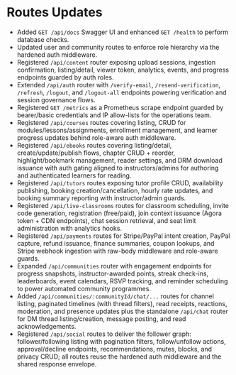 # Routes Updates

- Added `GET /api/docs` Swagger UI and enhanced `GET /health` to perform database checks.
- Updated user and community routes to enforce role hierarchy via the hardened auth middleware.
- Registered `/api/content` router exposing upload sessions, ingestion confirmation, listing/detail, viewer token, analytics, events, and progress endpoints guarded by auth roles.
- Extended `/api/auth` router with `/verify-email`, `/resend-verification`, `/refresh`, `/logout`, and `/logout-all` endpoints powering verification and session governance flows.
- Registered `GET /metrics` as a Prometheus scrape endpoint guarded by bearer/basic credentials and IP allow-lists for the operations team.
- Registered `/api/courses` routes covering listing, CRUD for modules/lessons/assignments, enrollment management, and learner progress updates behind role-aware auth middleware.
- Registered `/api/ebooks` routes covering listing/detail, create/update/publish flows, chapter CRUD + reorder, highlight/bookmark management, reader settings, and DRM download issuance with auth gating aligned to instructors/admins for authoring and authenticated learners for reading.
- Registered `/api/tutors` routes exposing tutor profile CRUD, availability publishing, booking creation/cancellation, hourly rate updates, and booking summary reporting with instructor/admin guards.
- Registered `/api/live-classrooms` routes for classroom scheduling, invite code generation, registration (free/paid), join context issuance (Agora token + CDN endpoints), chat session retrieval, and seat limit administration with analytics hooks.
- Registered `/api/payments` routes for Stripe/PayPal intent creation, PayPal capture, refund issuance, finance summaries, coupon lookups, and Stripe webhook ingestion with raw-body middleware and role-aware guards.
- Expanded `/api/communities` router with engagement endpoints for progress snapshots, instructor-awarded points, streak check-ins, leaderboards, event calendars, RSVP tracking, and reminder scheduling to power automated community programmes.
- Added `/api/communities/:communityId/chat/...` routes for channel listing, paginated timelines (with thread filters), read receipts, reactions, moderation, and presence updates plus the standalone `/api/chat` router for DM thread listing/creation, message posting, and read acknowledgements.
- Registered `/api/social` routes to deliver the follower graph: follower/following listing with pagination filters, follow/unfollow actions, approval/decline endpoints, recommendations, mutes, blocks, and privacy CRUD; all routes reuse the hardened auth middleware and the shared response envelope.
